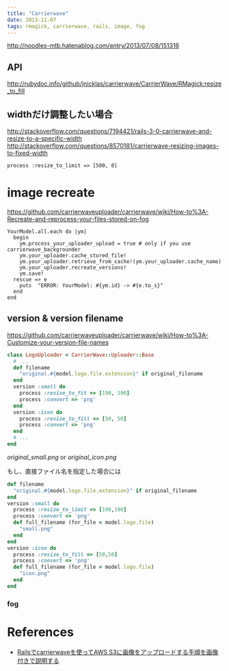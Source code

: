 ```yaml
---
title: "Carrierwave"
date: 2013-11-07
tags: rmagick, carrierwave, rails, image, fog
---
```



<http://noodles-mtb.hatenablog.com/entry/2013/07/08/151316>

## API

<http://rubydoc.info/github/jnicklas/carrierwave/CarrierWave/RMagick:resize_to_fill>


## widthだけ調整したい場合

<http://stackoverflow.com/questions/7194421/rails-3-0-carrierwave-and-resize-to-a-specific-width>
<http://stackoverflow.com/questions/8570181/carrierwave-resizing-images-to-fixed-width>


`process :resize_to_limit => [500, 0]`




# image recreate

<https://github.com/carrierwaveuploader/carrierwave/wiki/How-to%3A-Recreate-and-reprocess-your-files-stored-on-fog>

```
YourModel.all.each do |ym|
  begin
    ym.process_your_uploader_upload = true # only if you use carrierwave_backgrounder
    ym.your_uploader.cache_stored_file!
    ym.your_uploader.retrieve_from_cache!(ym.your_uploader.cache_name)
    ym.your_uploader.recreate_versions!
    ym.save!
  rescue => e
    puts  "ERROR: YourModel: #{ym.id} -> #{e.to_s}"
  end
end
```

## version & version filename

<https://github.com/carrierwaveuploader/carrierwave/wiki/How-to%3A-Customize-your-version-file-names>


``` ruby
class LogoUploader < CarrierWave::Uploader::Base
  # ...
  def filename
    "original.#{model.logo.file.extension}" if original_filename
  end
  version :small do
    process :resize_to_fit => [190, 190]
    process :convert => 'png'
  end
  version :icon do
    process :resize_to_fill => [50, 50]
    process :convert => 'png'
  end
  # ...
end
```

*original_small.png* or *original_icon.png*

もし、直接ファイル名を指定した場合には

``` ruby
def filename
  "original.#{model.logo.file.extension}" if original_filename
end
version :small do
  process :resize_to_limit => [190,190]
  process :convert => 'png'
  def full_filename (for_file = model.logo.file)
    "small.png"
  end
end
version :icon do
  process :resize_to_fill => [50,50]
  process :convert => 'png'
  def full_filename (for_file = model.logo.file)
    "icon.png"
  end
end
```

### fog



# References

+ [Railsでcarrierwaveを使ってAWS S3に画像をアップロードする手順を画像付きで説明する](http://qiita.com/junara/items/1899f23c091bcee3b058)